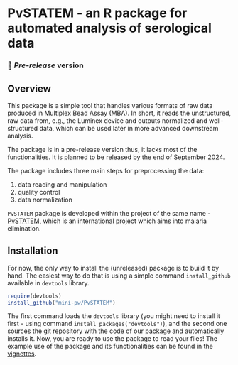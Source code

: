 # PvSTATEM - an R package for automated analysis of serological data

### 🔴 *Pre-release* version


## Overview
This package is a simple tool that handles various formats of raw data produced in Multiplex Bead Assay (MBA). In short, it reads the unstructured, raw data from, e.g., the Luminex device and outputs normalized and well-structured data, which can be used later in more advanced downstream analysis.

The package is in a pre-release version thus, it lacks most of the functionalities. It is planned to be released by the end of September 2024.

The package includes three main steps for preprocessing the data:

1.  data reading and manipulation
2.  quality control
3.  data normalization

`PvSTATEM` package is developed within the project of the same name - [PvSTATEM](https://www.pvstatem.eu/), which is an international project which aims into malaria elimination.

## Installation

For now, the only way to install the (unreleased) package is to build it by hand. The easiest way to do that is using a simple command `install_github` available in `devtools` library.

``` r
require(devtools)
install_github("mini-pw/PvSTATEM")
```

The first command loads the `devtools` library (you might need to install it first - using command `install_packages("devtools")`), and the second one sources the git repository with the code of our package and automatically installs it. Now, you are ready to use the package to read your files! The example use of the package and its functionalities can be found in the [vignettes](https://mini-pw.github.io/PvSTATEM/articles/example_script.html).
